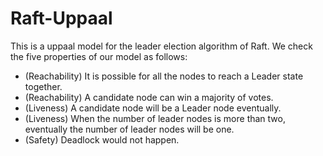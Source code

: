 # Raft-Uppaal

This is a uppaal model for the leader election algorithm of Raft.
We check the five properties of our model as follows:
  - (Reachability) It is possible for all the nodes to reach a Leader state together.
  - (Reachability) A candidate node can win a majority of votes.
  - (Liveness) A candidate node will be a Leader node eventually.
  - (Liveness) When the number of leader nodes is more than two, eventually the number of leader nodes will be one.
  - (Safety) Deadlock would not happen.
